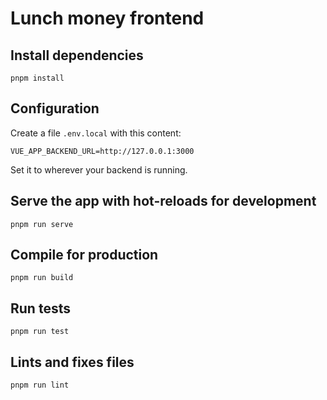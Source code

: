 # Lunch money frontend

## Install dependencies

```
pnpm install
```

## Configuration

Create a file `.env.local` with this content:

    VUE_APP_BACKEND_URL=http://127.0.0.1:3000

Set it to wherever your backend is running.

## Serve the app with hot-reloads for development

```
pnpm run serve
```

## Compile for production

```
pnpm run build
```

## Run tests

```
pnpm run test
```

## Lints and fixes files

```
pnpm run lint
```
